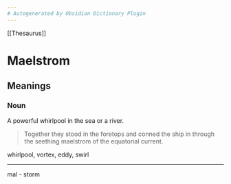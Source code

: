 ```yaml
---
# Autogenerated by Obsidian Dictionary Plugin
---
```


[[Thesaurus]]

# Maelstrom

## Meanings

### Noun

A powerful whirlpool in the sea or a river.

> Together they stood in the foretops and conned the ship in through the seething maelstrom of the equatorial current.

whirlpool, vortex, eddy, swirl


----
mal - storm